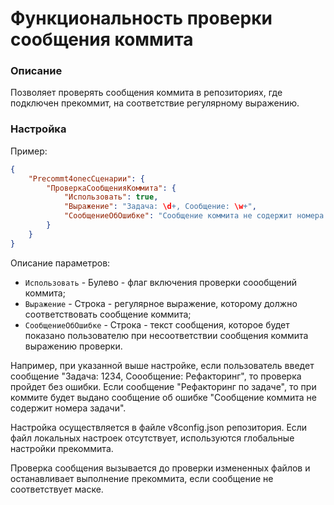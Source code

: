 # Функциональность проверки сообщения коммита

### Описание

Позволяет проверять сообщения коммита в репозиториях, где подключен прекоммит, на соответствие регулярному выражению.

### Настройка

Пример:
```JSON
{
    "Precommt4onecСценарии": {
        "ПроверкаСообщенияКоммита": {
            "Использовать": true,
            "Выражение": "Задача: \d+, Сообщение: \w+",
            "СообщениеОбОшибке": "Сообщение коммита не содержит номера задачи"
        }
    }
}
```

Описание параметров:
- `Использовать` - Булево - флаг включения проверки соообщений коммита;
- `Выражение` - Строка - регулярное выражение, которому должно соответствовать сообщение коммита;
- `СообщениеОбОшибке` - Строка - текст сообщения, которое будет показано пользователю при несоответствии сообщения коммита выражению проверки.

Например, при указанной выше настройке, если пользователь введет сообщение "Задача: 1234, Соообщение: Рефакторинг", то проверка пройдет без ошибки. Если сообщение "Рефакторинг по задаче", то при коммите будет выдано сообщение об ошибке "Сообщение коммита не содержит номера задачи".

Настройка осуществляется в файле v8config.json репозитория. Если файл локальных настроек отсутствует, используются глобальные настройки прекоммита.

Проверка сообщения вызывается до проверки измененных файлов и останавливает выполнение прекоммита, если сообщение не соответствует маске.
